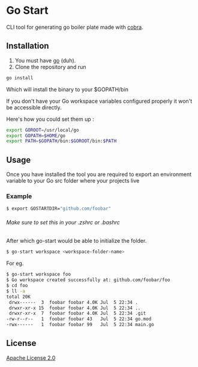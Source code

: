 # Go Start

CLI tool for generating go boiler plate made with [cobra](https://github.com/spf13/cobra).

## Installation

1. You must have [go](https://golang.org/dl/) (duh).
2. Clone the repository and run 


```bash
go install
```

Which will install the binary to your $GOPATH/bin

If you don't have your Go workspace variables configured properly it won't be accessible directly.

Here's how you could set them up :
```bash
export GOROOT=/usr/local/go
export GOPATH=$HOME/go
export PATH=$GOPATH/bin:$GOROOT/bin:$PATH
```


## Usage

Once you have installed the tool you are required to export an environment variable to your Go src folder where your projects live 
### Example

```bash
$ export GOSTARTDIR="github.com/foobar"
```
###### Make sure to set this in your .zshrc or .bashrc


After which go-start would be able to initialize the folder. 

```bash
$ go-start workspace <workspace-folder-name>
```

For eg.

```bash
$ go-start workspace foo
$ Go workspace created successfully at: github.com/foobar/foo
$ cd foo
$ ll -a
total 20K
 drwx------  3  foobar foobar 4.0K Jul  5 22:34 .
 drwxr-xr-x 15  foobar foobar 4.0K Jul  5 22:34 ..
 drwxr-xr-x  7  foobar foobar 4.0K Jul  5 22:34 .git
-rw-r--r--   1  foobar foobar 43   Jul  5 22:34 go.mod
-rwx------   1  foobar foobar 99   Jul  5 22:34 main.go
```




## License
[Apache License 2.0](https://www.apache.org/licenses/LICENSE-2.0)